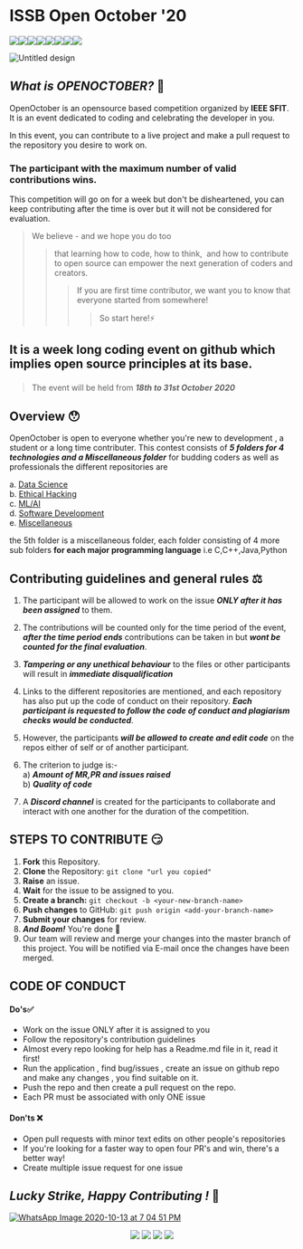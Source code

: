 # **ISSB Open October '20** 

[![](https://sourcerer.io/fame/ieee-sfit/IEEESFIT1/OpenOctober/images/0)](https://sourcerer.io/fame/ieee-sfit/IEEESFIT1/OpenOctober/links/0)[![](https://sourcerer.io/fame/ieee-sfit/IEEESFIT1/OpenOctober/images/1)](https://sourcerer.io/fame/ieee-sfit/IEEESFIT1/OpenOctober/links/1)[![](https://sourcerer.io/fame/ieee-sfit/IEEESFIT1/OpenOctober/images/2)](https://sourcerer.io/fame/ieee-sfit/IEEESFIT1/OpenOctober/links/2)[![](https://sourcerer.io/fame/ieee-sfit/IEEESFIT1/OpenOctober/images/3)](https://sourcerer.io/fame/ieee-sfit/IEEESFIT1/OpenOctober/links/3)[![](https://sourcerer.io/fame/ieee-sfit/IEEESFIT1/OpenOctober/images/4)](https://sourcerer.io/fame/ieee-sfit/IEEESFIT1/OpenOctober/links/4)[![](https://sourcerer.io/fame/ieee-sfit/IEEESFIT1/OpenOctober/images/5)](https://sourcerer.io/fame/ieee-sfit/IEEESFIT1/OpenOctober/links/5)[![](https://sourcerer.io/fame/ieee-sfit/IEEESFIT1/OpenOctober/images/6)](https://sourcerer.io/fame/ieee-sfit/IEEESFIT1/OpenOctober/links/6)[![](https://sourcerer.io/fame/ieee-sfit/IEEESFIT1/OpenOctober/images/7)](https://sourcerer.io/fame/ieee-sfit/IEEESFIT1/OpenOctober/links/7)

![Untitled design](https://user-images.githubusercontent.com/72509723/95880427-20696b80-0d95-11eb-951d-3ce291e2f226.jpg )

## ***What is OPENOCTOBER?*** 🤔

OpenOctober is an opensource based competition organized by **IEEE SFIT**. It is an event dedicated to coding and celebrating the developer in you. <br>

In this event, you can contribute to a live project and make a pull request to the repository you desire to work on. 

### The participant with the maximum number of valid contributions wins.

This competition will go on for a week but don't be disheartened, you can keep contributing after the time is over but it will not be considered for evaluation.


> We believe - and we hope you do too 
>>  that learning how to code, how to think,  and how to contribute to open source can empower the next generation of coders and creators. 
>>> If you are first time contributor,  we want you to know that everyone started from somewhere! 
>>>> So start here!⚡
  
## It is a week long coding event on github which implies <b> open source principles at its base.</b></p>
> The event will be held from ***18th to 31st October 2020***</b><br>

## Overview 😯

OpenOctober is open to everyone whether you're new to development , a student or a long time contributer.
This contest consists of ***5 folders for 4 technologies and a Miscellaneous folder*** for budding coders as well as professionals 
the different repositories are<br>

a. <a href="https://github.com/IEEESFIT1/OpenOctober/tree/master/DataScience">Data Science</a><br>
b. <a href="https://github.com/IEEESFIT1/OpenOctober/tree/master/EthicalHacking">Ethical Hacking</a><br>
c. <a href="https://github.com/IEEESFIT1/OpenOctober/tree/master/ML_AI">ML/AI</a><br>
d. <a href="https://github.com/IEEESFIT1/OpenOctober/tree/master/SoftwareDev">Software Development</a><br>
e. <a href="https://github.com/IEEESFIT1/OpenOctober/tree/master/ML_AI/Miscellaneous">Miscellaneous</a><br>
  
the 5th folder is a miscellaneous folder, each folder consisting of 4 more sub folders <b>for each major programming language</b>
i.e C,C++,Java,Python


## Contributing guidelines and general rules ⚖
1. The participant will be allowed to work on the issue ***ONLY after it has been assigned*** to them.<br>

2. The contributions will be counted only for the time period of the event, ***after the time period ends*** contributions can be taken in but ***wont be counted for the final evaluation***.<br>

4. ***Tampering or any unethical behaviour*** to the files or other participants will result in ***immediate disqualification*** <br>

5. Links to the different repositories are mentioned, and each repository has also put up the code of conduct on their repository. ***Each participant is requested to follow the code of conduct and plagiarism checks would be conducted***.<br>

6. However, the participants ***will be allowed to create and edit code*** on the repos either of self or of another participant.<br>

7. The criterion to judge is:-<br>
  a) ***Amount of MR,PR and issues raised***<br>
  b) ***Quality of code***<br>
  
8. A ***Discord channel*** is created for the participants to collaborate and interact with one another for the duration of the competition.<br>

##  STEPS TO CONTRIBUTE 😏
1. **Fork** this Repository.
2. **Clone** the Repository: `git clone "url you copied"`
3. **Raise** an issue. 
4. **Wait** for the issue to be assigned to you.	
5. **Create a branch:** `git checkout -b <your-new-branch-name>`	
6. **Push changes** to GitHub: `git push origin <add-your-branch-name>`	
7. **Submit your changes** for review.	
8. ***And Boom!*** You're done 🥳
9. Our team will review and merge your changes into the master branch of this project. You will be notified via E-mail once the changes have been merged.

## CODE OF CONDUCT
#### Do's✅
- Work on the issue ONLY after it is assigned to you
- Follow the repository's contribution guidelines
- Almost every repo looking for help has a Readme.md file in it, read it first!
- Run the application , find bug/issues , create an issue on github repo and make any changes , you find suitable on it.
- Push the repo and then create a pull request on the repo.
- Each PR must be associated with only ONE issue

#### Don'ts ❌
 - Open pull requests with minor text edits on other people's repositories
 - If you're looking for a faster way to open four PR's and win, there's a better way!
 - Create multiple issue request for one issue

## ***Lucky Strike, Happy Contributing !*** 🎃
[![WhatsApp Image 2020-10-13 at 7 04 51 PM](https://user-images.githubusercontent.com/72509723/95880997-b7cebe80-0d95-11eb-8934-1d4577546a52.jpeg)](http://issb.sfit.ac.in/)
<div align="center">
  <a href="https://www.instagram.com/ieeesfit/" target="_blank"><img src="https://img.icons8.com/fluent/48/000000/instagram-new.png"/></a>
  <a href="https://www.facebook.com/ieeesfitstudentbranch/" target="_blank"><img src="https://img.icons8.com/fluent/48/000000/facebook-new.png"/></a>
  <a href="mailto: ieeesfitsb@gmail.com" target="_blank"><img src="https://img.icons8.com/fluent/48/000000/gmail.png"/></a>
   <a href="https://discord.gg/swKb2w" target="_blank"><img src="https://img.icons8.com/color/48/000000/discord-new-logo.png"/></a>
  
 
</div>

  
